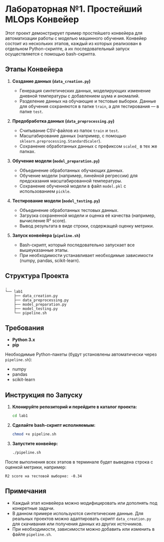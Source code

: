 # Лабораторная №1. Простейший MLOps Конвейер

Этот проект демонстрирует пример простейшего конвейера для автоматизации работы с моделью машинного обучения. Конвейер состоит из нескольких этапов, каждый из которых реализован в отдельном Python-скрипте, а их последовательный запуск осуществляется с помощью bash-скрипта.

## Этапы Конвейера

1. **Создание данных (`data_creation.py`)**  
   - Генерация синтетических данных, моделирующих изменение дневной температуры с добавлением шума и аномалий.
   - Разделение данных на обучающие и тестовые выборки. Данные для обучения сохраняются в папке `train`, а для тестирования — в папке `test`.

2. **Предобработка данных (`data_preprocessing.py`)**  
   - Считывание CSV-файлов из папок `train` и `test`.
   - Масштабирование данных (например, с помощью `sklearn.preprocessing.StandardScaler`).
   - Сохранение обработанных данных с префиксом `scaled_` в тех же папках.

3. **Обучение модели (`model_preparation.py`)**  
   - Объединение обработанных обучающих данных.
   - Обучение модели (например, линейной регрессии) для предсказания масштабированной температуры.
   - Сохранение обученной модели в файл `model.pkl` с использованием `pickle`.

4. **Тестирование модели (`model_testing.py`)**  
   - Объединение обработанных тестовых данных.
   - Загрузка сохраненной модели и оценка её качества (например, вычисление R² score).
   - Вывод результата в виде строки, содержащей оценку метрики.

5. **Запуск конвейера (`pipeline.sh`)**  
   - Bash-скрипт, который последовательно запускает все вышеуказанные этапы.
   - При необходимости устанавливает необходимые зависимости (numpy, pandas, scikit-learn).

## Структура Проекта

```
.
└── lab1
    ├── data_creation.py
    ├── data_preprocessing.py
    ├── model_preparation.py
    ├── model_testing.py
    └── pipeline.sh
```

## Требования

- **Python 3.x**
- **pip**

Необходимые Python-пакеты (будут установлены автоматически через `pipeline.sh`):
- numpy
- pandas
- scikit-learn

## Инструкция по Запуску

1. **Клонируйте репозиторий и перейдите в каталог проекта:**

   ```bash
   cd lab1
   ```

2. **Сделайте bash-скрипт исполняемым:**

   ```bash
   chmod +x pipeline.sh
   ```

3. **Запустите конвейер:**

   ```bash
   ./pipeline.sh
   ```

После выполнения всех этапов в терминале будет выведена строка с оценкой метрики, например:

```
R2 score на тестовой выборке: -0.34
```

## Примечания

- Каждый этап конвейера можно модифицировать или дополнять под конкретные задачи.
- В данном примере используются синтетические данные. Для реальных проектов можно адаптировать скрипт `data_creation.py` для скачивания или получения данных из других источников.
- При необходимости, зависимости можно добавить или изменить в файле `pipeline.sh`.



